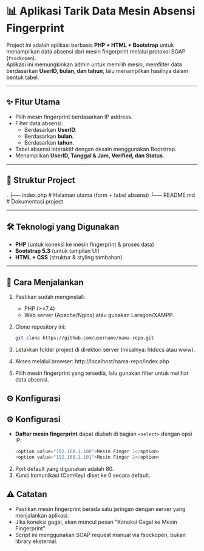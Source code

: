 # 📊 Aplikasi Tarik Data Mesin Absensi Fingerprint

Project ini adalah aplikasi berbasis **PHP + HTML + Bootstrap** untuk menampilkan data absensi dari mesin fingerprint melalui protokol SOAP (`fsockopen`).  
Aplikasi ini memungkinkan admin untuk memilih mesin, memfilter data berdasarkan **UserID, bulan, dan tahun**, lalu menampilkan hasilnya dalam bentuk tabel.

---

## ✨ Fitur Utama
- Pilih mesin fingerprint berdasarkan IP address.
- Filter data absensi:
  - Berdasarkan **UserID**.
  - Berdasarkan **bulan**.
  - Berdasarkan **tahun**.
- Tabel absensi interaktif dengan desain menggunakan Bootstrap.
- Menampilkan **UserID, Tanggal & Jam, Verified, dan Status**.

---

## 📂 Struktur Project
.
├── index.php # Halaman utama (form + tabel absensi)
└── README.md # Dokumentasi project


---

## 🛠️ Teknologi yang Digunakan
- **PHP** (untuk koneksi ke mesin fingerprint & proses data)
- **Bootstrap 5.3** (untuk tampilan UI)
- **HTML + CSS** (struktur & styling tambahan)

---

## 🚀 Cara Menjalankan
1. Pastikan sudah menginstall:
   - PHP (>=7.4)
   - Web server (Apache/Nginx) atau gunakan Laragon/XAMPP.
2. Clone repository ini:
   ```bash
   git clone https://github.com/username/nama-repo.git
3. Letakkan folder project di direktori server (misalnya: htdocs atau www).

4. Akses melalui browser:
    http://localhost/nama-repo/index.php

5. Pilih mesin fingerprint yang tersedia, lalu gunakan filter untuk melihat data absensi.

## ⚙️ Konfigurasi

## ⚙️ Konfigurasi

- **Daftar mesin fingerprint** dapat diubah di bagian `<select>` dengan opsi IP:
  ```php
  <option value="192.168.1.100">Mesin Finger 1</option>
  <option value="192.168.1.101">Mesin Finger 2</option>

2. Port default yang digunakan adalah 80.
3. Kunci komunikasi (ComKey) diset ke 0 secara default.


## ⚠️ Catatan

- Pastikan mesin fingerprint berada satu jaringan dengan server yang menjalankan aplikasi.
- Jika koneksi gagal, akan muncul pesan "Koneksi Gagal ke Mesin Fingerprint".
- Script ini menggunakan SOAP request manual via fsockopen, bukan library eksternal.
